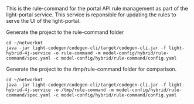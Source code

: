 This is the rule-command for the portal API rule management as part of the light-portal service. This service is reponsible for updating the rules to serve the UI of the light-portal.

Generate the project to the rule-command folder

```
cd ~/networknt
java -jar light-codegen/codegen-cli/target/codegen-cli.jar -f light-hybrid-4j-service -o rule-command -m model-config/hybrid/rule-command/spec.yaml -c model-config/hybrid/rule-command/config.yaml
```

Generate the project to the /tmp/rule-command folder for comparison. 

```
cd ~/networknt
java -jar light-codegen/codegen-cli/target/codegen-cli.jar -f light-hybrid-4j-service -o /tmp/rule-command -m model-config/hybrid/rule-command/spec.yaml -c model-config/hybrid/rule-command/config.yaml
```
